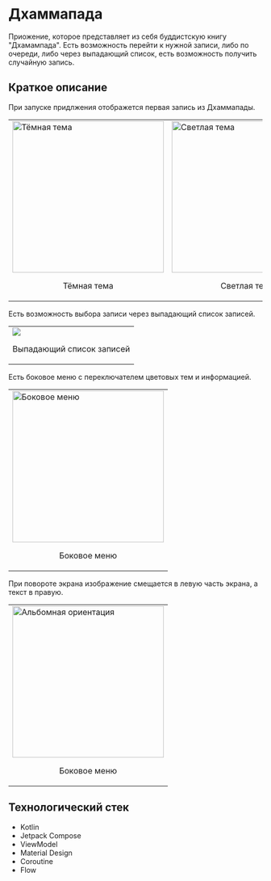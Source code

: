 # Дхаммапада
Приожение, которое представляет из себя буддистскую книгу "Дхамампада". Есть возможность перейти к нужной записи, либо по очереди, либо через выпадающий список, есть возможность
получить случайную запись.
## Краткое описание
При запуске придлжения отображется первая запись из Дхаммапады.    
<table>
  <tr>
    <td>
      <img src="https://github.com/user-attachments/assets/e9b3c67c-8295-4e1b-8d0e-4f522b2ef66a" alt="Тёмная тема" width="300"/>
      <br>
      <p align="center"> Тёмная тема </p>
    </td>
    <td>
      <img src="https://github.com/user-attachments/assets/7b15fb5f-4ddf-4e2a-8a13-7973be53d4dc" alt="Светлая тема" width="300"/>
      <br>
      <p align="center"> Светлая тема </p>
    </td>
  </tr>
</table>  
Есть возможность выбора записи через выпадающий список записей.    
<table>
  <tr>
    <td>
      <img src="https://github.com/user-attachments/assets/31900ad2-e335-4d57-9b37-a22ddcff822a"/>
      <br>
      <p align="center"> Выпадающий список записей </p>
    </td>
  </tr>
</table>  

Есть боковое меню с переключателем цветовых тем и информацией.
<table>
  <tr>
    <td>
      <img src="https://github.com/user-attachments/assets/3d0956c4-c4de-4cef-851f-29332f2d2f7c" alt="Боковое меню" width="300"/>
      <br>
      <p align="center"> Боковое меню </p>
    </td>
  </tr>
</table>  

При повороте экрана изображение смещается в левую часть экрана, а текст в правую.
<table>
  <tr>
    <td>
      <img src="https://github.com/user-attachments/assets/91d402d4-40cb-4521-b572-01aa41d44eaa" alt="Альбомная ориентация" width="300"/>
      <br>
      <p align="center"> Боковое меню </p>
    </td>
  </tr>
</table>  


## Технологический стек  
* Kotlin
* Jetpack Compose
* ViewModel
* Material Design
* Coroutine
* Flow
